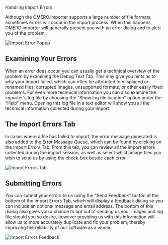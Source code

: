 Handling Import Errors

Although the OMERO.importer supports a large number of file formats, sometimes errors will occur in the import process. When this happens, OMERO.importer will generally present you with an error dialog and to alert you of the problem.

<img src="images/ImportErrorsPopup.png" alt="Import Error Popup">

## Examining Your Errors ##

When an error does occur, you can usually get a technical overview of the problem by examining the Debug Text Tab. This may give you hints as to why your import failed, which can often be attributed to misplaced or renamed files, corrupted images, unsupported formats, or other easily fixed problems. For even more technical information you can also examine the importer's log file by choosing the "Show log file location" option under the "Help" menu. Opening this log file in a text editor will show you all the technical information collected during your import.

## The Import Errors Tab ##

In cases where a file has failed to import, the error message generated is also added to the Error Message Queue, which can be found by clicking on the Import Errors Tab. From this tab, you can review all the import errors collected during the import session, as well as select which image files you wish to send us by using the check-box beside each error.

<img src="images/ImportErrorsTab.png" alt="Import Errors Tab">

## Submitting Errors ##

You can submit your errors to us using the "Send Feedback" button at the bottom of the Import Errors Tab, which will display a feedback dialog so you can include an optional message and email address. The bottom of this dialog also gives you a chance to opt out of sending us your images and log file should you so desire, however providing us with this information will allow us to more accurately duplicate and fix your problem, thereby improving the reliability of our software as a whole.

<img src="images/ImportErrorsFeedback.png" alt="Import Errors Feedback">
